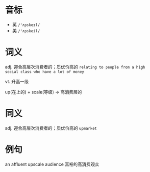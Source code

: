 # 音标

- 英 `/'ʌpskeɪl/`
- 美 `/'ʌpskeil/`

# 词义

adj. 迎合高层次消费者的；质优价高的
`relating to people from a high social class who have a lot of money`

vt. 升高一级




up(在上的) + scale(等级) → 高消费层的

# 同义

adj. 迎合高层次消费者的；质优价高的
`upmarket`

# 例句

an affluent upscale audience
富裕的高消费观众


